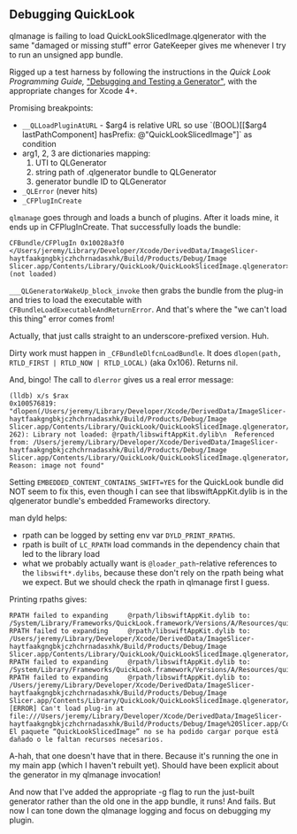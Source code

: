## Debugging QuickLook
qlmanage is failing to load QuickLookSlicedImage.qlgenerator with the same
"damaged or missing stuff" error GateKeeper gives me whenever I try to run an
unsigned app bundle.

Rigged up a test harness by following the instructions in the
*Quick Look Programming Guide,*
["Debugging and Testing a Generator"](https://developer.apple.com/library/prerelease/mac/documentation/UserExperience/Conceptual/Quicklook_Programming_Guide/Articles/QLDebugTest.html#//apple_ref/doc/uid/TP40005020-CH14-SW4),
with the appropriate changes for Xcode 4+.

Promising breakpoints:

- `__QLLoadPluginAtURL` - $arg4 is relative URL so use `(BOOL)[[$arg4 lastPathComponent] hasPrefix: @"QuickLookSlicedImage"]` as condition
- arg1, 2, 3 are dictionaries mapping:
  1. UTI to QLGenerator
  2. string path of .qlgenerator bundle to QLGenerator
  3. generator bundle ID to QLGenerator
- `_QLError` (never hits)
- `_CFPlugInCreate`

`qlmanage` goes through and loads a bunch of plugins. After it loads mine, it
ends up in CFPlugInCreate.
That successfully loads the bundle:

```
CFBundle/CFPlugIn 0x10028a3f0 </Users/jeremy/Library/Developer/Xcode/DerivedData/ImageSlicer-haytfaakgngbkjczhchrnadasxhk/Build/Products/Debug/Image Slicer.app/Contents/Library/QuickLook/QuickLookSlicedImage.qlgenerator> (not loaded)
```

`___QLGeneratorWakeUp_block_invoke` then grabs the bundle from the plug-in and
tries to load the executable with `CFBundleLoadExecutableAndReturnError`.
And that's where the "we can't load this thing" error comes from!

Actually, that just calls straight to an underscore-prefixed version. Huh.

Dirty work must happen in `_CFBundleDlfcnLoadBundle`.
It does `dlopen(path, RTLD_FIRST | RTLD_NOW | RTLD_LOCAL)` (aka 0x106).
Returns nil.

And, bingo! The call to `dlerror` gives us a real error message:

```
(lldb) x/s $rax
0x100576819: "dlopen(/Users/jeremy/Library/Developer/Xcode/DerivedData/ImageSlicer-haytfaakgngbkjczhchrnadasxhk/Build/Products/Debug/Image Slicer.app/Contents/Library/QuickLook/QuickLookSlicedImage.qlgenerator/Contents/MacOS/QuickLookSlicedImage, 262): Library not loaded: @rpath/libswiftAppKit.dylib\n  Referenced from: /Users/jeremy/Library/Developer/Xcode/DerivedData/ImageSlicer-haytfaakgngbkjczhchrnadasxhk/Build/Products/Debug/Image Slicer.app/Contents/Library/QuickLook/QuickLookSlicedImage.qlgenerator/Contents/MacOS/QuickLookSlicedImage\n  Reason: image not found"
```

Setting `EMBEDDED_CONTENT_CONTAINS_SWIFT=YES` for the QuickLook bundle did NOT
seem to fix this, even though I can see that libswiftAppKit.dylib is in the
qlgenerator bundle's embedded Frameworks directory.

man dyld helps:

- rpath can be logged by setting env var `DYLD_PRINT_RPATHS`.
- rpath is built of `LC_RPATH` load commands in the dependency chain that led to the library load
- what we probably actually want is `@loader_path`-relative references to the
  `libswift*.dylibs`, because these don't rely on the rpath being what we
  expect. But we should check the rpath in qlmanage first I guess.

Printing rpaths gives:

```
RPATH failed to expanding     @rpath/libswiftAppKit.dylib to: /System/Library/Frameworks/QuickLook.framework/Versions/A/Resources/quicklookd.app/Contents/MacOS/../Frameworks/libswiftAppKit.dylib
RPATH failed to expanding     @rpath/libswiftAppKit.dylib to: /Users/jeremy/Library/Developer/Xcode/DerivedData/ImageSlicer-haytfaakgngbkjczhchrnadasxhk/Build/Products/Debug/Image Slicer.app/Contents/Library/QuickLook/QuickLookSlicedImage.qlgenerator/Contents/MacOS/../Frameworks/libswiftAppKit.dylib
RPATH failed to expanding     @rpath/libswiftAppKit.dylib to: /System/Library/Frameworks/QuickLook.framework/Versions/A/Resources/quicklookd.app/Contents/MacOS/../Frameworks/libswiftAppKit.dylib
RPATH failed to expanding     @rpath/libswiftAppKit.dylib to: /Users/jeremy/Library/Developer/Xcode/DerivedData/ImageSlicer-haytfaakgngbkjczhchrnadasxhk/Build/Products/Debug/Image Slicer.app/Contents/Library/QuickLook/QuickLookSlicedImage.qlgenerator/Contents/MacOS/../Frameworks/libswiftAppKit.dylib
[ERROR] Can't load plug-in at file:///Users/jeremy/Library/Developer/Xcode/DerivedData/ImageSlicer-haytfaakgngbkjczhchrnadasxhk/Build/Products/Debug/Image%20Slicer.app/Contents/Library/QuickLook/QuickLookSlicedImage.qlgenerator/: El paquete “QuickLookSlicedImage” no se ha podido cargar porque está dañado o le faltan recursos necesarios.
```

A-hah, that one doesn't have that in there.
Because it's running the one in my main app (which I haven't rebuilt yet).
Should have been explicit about the generator in my qlmanage invocation!

And now that I've added the appropriate -g flag to run the just-built generator
rather than the old one in the app bundle, it runs! And fails. But now I can
tone down the qlmanage logging and focus on debugging my plugin.
